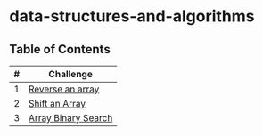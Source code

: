 # data-structures-and-algorithms

## Table of Contents

\# | Challenge 
--- | ---
1 | [Reverse an array](https://github.com/zatar-401-advanced-javascript/data-structures-and-algorithms/blob/main/challenges/arrayReverse/)
2 | [Shift an Array](https://github.com/zatar-401-advanced-javascript/data-structures-and-algorithms/blob/main/challenges/arrayShift/)
3 | [Array Binary Search](https://github.com/zatar-401-advanced-javascript/data-structures-and-algorithms/blob/main/challenges/arrayBinarySearch/)
